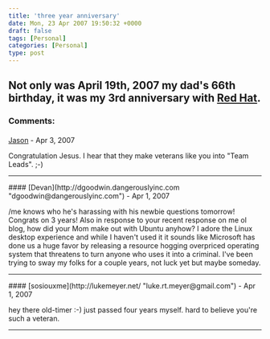 ```yaml
---
title: 'three year anniversary'
date: Mon, 23 Apr 2007 19:50:32 +0000
draft: false
tags: [Personal]
categories: [Personal]
type: post
---
```


Not only was April 19th, 2007 my dad's 66th birthday, it was my 3rd anniversary with [Red Hat](http://rhn.redhat.com).
---
### Comments:
#### 
[Jason](http://glutt.com "jlc@glutt.com") - <time datetime="2007-04-25 04:30:12">Apr 3, 2007</time>

Congratulation Jesus. I hear that they make veterans like you into "Team Leads". ;-)
<hr />
#### 
[Devan](http://dgoodwin.dangerouslyinc.com "dgoodwin@dangerouslyinc.com") - <time datetime="2007-04-23 20:50:42">Apr 1, 2007</time>

/me knows who he's harassing with his newbie questions tomorrow! Congrats on 3 years! Also in response to your recent response on me ol blog, how did your Mom make out with Ubuntu anyhow? I adore the Linux desktop experience and while I haven't used it it sounds like Microsoft has done us a huge favor by releasing a resource hogging overpriced operating system that threatens to turn anyone who uses it into a criminal. I've been trying to sway my folks for a couple years, not luck yet but maybe someday.
<hr />
#### 
[sosiouxme](http://lukemeyer.net/ "luke.rt.meyer@gmail.com") - <time datetime="2007-04-23 23:07:04">Apr 1, 2007</time>

hey there old-timer :-) just passed four years myself. hard to believe you're such a veteran.
<hr />
